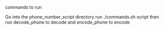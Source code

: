 commands to run

Go into the phone_number_script directory
run ./commands.sh script
then run decode_phone to decode and encode_phone to encode
